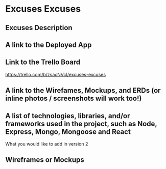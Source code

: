 # Excuses Excuses

## Excuses Description

## A link to the Deployed App

## Link to the Trello Board
https://trello.com/b/zsacNVcI/excuses-excuses

## A link to the Wirefames, Mockups, and ERDs (or inline photos / screenshots will work too!)

## A list of technologies, libraries, and/or frameworks used in the project, such as Node, Express, Mongo, Mongoose and React

What you would like to add in version 2
## Wireframes or Mockups
